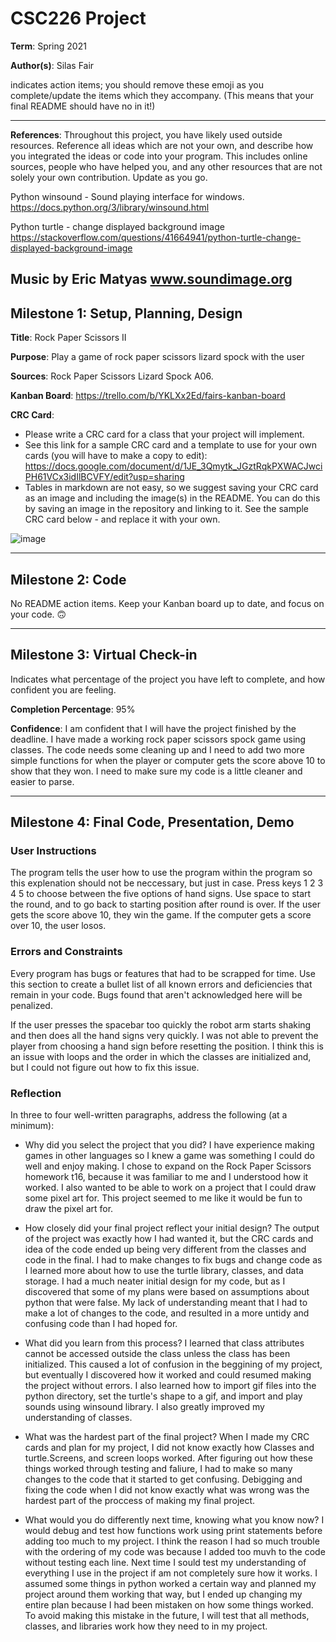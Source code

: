 # CSC226 Project

**Term**: Spring 2021

**Author(s)**: Silas Fair

indicates action items; you should remove these emoji as you complete/update the items which they accompany. (This means that your final README should have no in it!)

---

**References**: 
Throughout this project, you have likely used outside resources. Reference all ideas which are not your own, and describe how you integrated the ideas or code into your program. This includes online sources, people who have helped you, and any other resources that are not solely your own contribution. Update as you go.

Python winsound - Sound playing interface for windows.
https://docs.python.org/3/library/winsound.html

Python turtle - change displayed background image
https://stackoverflow.com/questions/41664941/python-turtle-change-displayed-background-image

Music by Eric Matyas
www.soundimage.org
---

## Milestone 1: Setup, Planning, Design

**Title**: Rock Paper Scissors II

**Purpose**: Play a game of rock paper scissors lizard spock with the user

**Sources**:  Rock Paper Scissors Lizard Spock A06.

**Kanban Board**: https://trello.com/b/YKLXx2Ed/fairs-kanban-board

**CRC Card**:
  - Please write a CRC card for a class that your project will implement.
  - See this link for a sample CRC card and a template to
  use for your own cards (you will have to make a copy to edit): https://docs.google.com/document/d/1JE_3Qmytk_JGztRqkPXWACJwciPH61VCx3idIlBCVFY/edit?usp=sharing
  - Tables in markdown are not easy, so we suggest saving your CRC card
  as an image and including the image(s) in the README. You can do this
  by saving an image in the repository and linking to it. See the sample CRC card below - and replace it with your own.
  
![image](https://user-images.githubusercontent.com/78548914/110878955-20b95480-82aa-11eb-8629-b97a63d7e4f9.png)


---

## Milestone 2: Code

No README action items. Keep your Kanban board up to date, and focus on your code. 🙃

---

## Milestone 3: Virtual Check-in

Indicates what percentage of the project you have left to complete, and how confident you are feeling. 

**Completion Percentage**: 95%

**Confidence**: I am confident that I will have the project finished by the deadline. I have made a working rock paper scissors spock game using classes. The code needs some cleaning up and I need to add two more simple functions for when the player or computer gets the score above 10 to show that they won. I need to make sure my code is a little cleaner and easier to parse.

---

## Milestone 4: Final Code, Presentation, Demo

### User Instructions
The program tells the user how to use the program within the program so this explenation should not be neccessary, but just in case. 
Press keys 1 2 3 4 5 to choose between the five options of hand signs. 
Use space to start the round, and to go back to starting position after round is over.
If the user gets the score above 10, they win the game. If the computer gets a score over 10, the user losos.
 

### Errors and Constraints
Every program has bugs or features that had to be scrapped for time. Use this section to create a bullet list of all known errors and deficiencies that remain in your code. Bugs found that aren't acknowledged here will be penalized.

 If the user presses the spacebar too quickly the robot arm starts shaking and then does all the hand signs very quickly.
 I was not able to prevent the player from choosing a hand sign before resetting the position. I think this is an issue with loops and the order in which the classes are initialized and, but I could not figure out how to fix this issue.

### Reflection
In three to four well-written paragraphs, address the following (at a minimum):

- Why did you select the project that you did?
  I have experience making games in other languages so I knew a game was something I could do well and enjoy making. I chose to expand on the Rock Paper Scissors homework t16, because it was familiar to me and I understood how it worked. I also wanted to be able to work on a project that I could draw some pixel art for. This project seemed to me like it would be fun to draw the pixel art for. 
  
- How closely did your final project reflect your initial design?
  The output of the project was exactly how I had wanted it, but the CRC cards and idea of the code ended up being very different from the classes and code in the final. I had to make changes to fix bugs and change code as I learned more about how to use the turtle library, classes, and data storage. I had a much neater initial design for my code, but as I discovered that some of my plans were based on assumptions about python that were false. My lack of understanding meant that I had to make a lot of changes to the code, and resulted in a more untidy and confusing code than I had hoped for.
  
- What did you learn from this process?
  I learned that class attributes cannot be accessed outside the class unless the class has been initialized. This caused a lot of confusion in the beggining of my project, but eventually I discovered how it worked and could resumed making the project without errors. I also learned how to import gif files into the python directory, set the turtle's shape to a gif, and import and play sounds using winsound library. I also greatly improved my understanding of classes.
  
- What was the hardest part of the final project?
  When I made my CRC cards and plan for my project, I did not know exactly how Classes and turtle.Screens, and screen loops worked. After figuring out how these things worked through testing and faliure, I had to make so many changes to the code that it started to get confusing. Debigging and fixing the code when I did not know exactly what was wrong was the hardest part of the proccess of making my final project.
  
- What would you do differently next time, knowing what you know now?
  I would debug and test how functions work using print statements before adding too much to my project. I think the reason I had so much trouble with the ordering of my code was because I added too muvh to the code without testing each line. Next time I sould test my understanding of everything I use in the project if am not completely sure how it works. I assumed some things in python worked a certain way and planned my project around them working that way, but I ended up changing my entire plan because I had been mistaken on how some things worked. To avoid making this mistake in the future, I will test that all methods, classes, and libraries work how they need to in my project.
